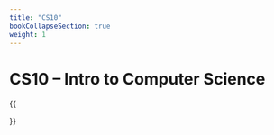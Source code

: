 ```yaml
---
title: "CS10"
bookCollapseSection: true
weight: 1
---
```


# CS10 – Intro to Computer Science

{{<section>}}

